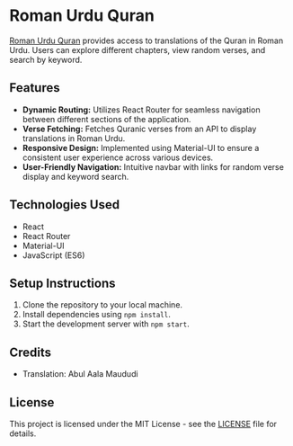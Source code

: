 # Roman Urdu Quran

[Roman Urdu Quran](https://romanurduquran.netlify.app/) provides access to translations of the Quran in Roman Urdu. Users can explore different chapters, view random verses, and search by keyword.

## Features
- **Dynamic Routing:** Utilizes React Router for seamless navigation between different sections of the application.
- **Verse Fetching:** Fetches Quranic verses from an API to display translations in Roman Urdu.
- **Responsive Design:** Implemented using Material-UI to ensure a consistent user experience across various devices.
- **User-Friendly Navigation:** Intuitive navbar with links for random verse display and keyword search.

## Technologies Used
- React
- React Router
- Material-UI
- JavaScript (ES6)

## Setup Instructions
1. Clone the repository to your local machine.
2. Install dependencies using `npm install`.
3. Start the development server with `npm start`.

## Credits
- Translation: Abul Aala Maududi


## License
This project is licensed under the MIT License - see the [LICENSE](LICENSE) file for details.
